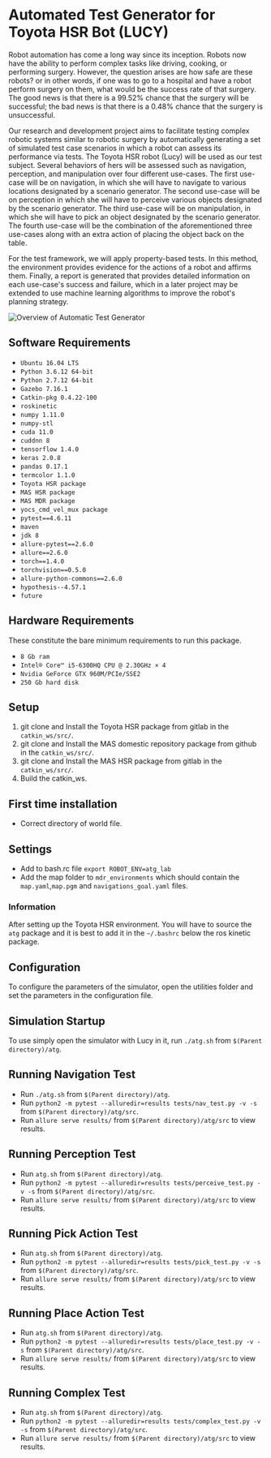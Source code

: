 # Automated Test Generator for Toyota HSR Bot (LUCY)

Robot automation has come a long way since its inception. Robots now have the ability to perform complex tasks like driving, cooking, or performing surgery. However, the question arises are how safe are these robots? or in other words, if one was to go to a hospital and have a robot perform surgery on them, what would be the success rate of that surgery. The good news is that there is a 99.52% chance that the surgery will be successful; the bad news is that there is a 0.48% chance that the surgery is unsuccessful. 
   
Our research and development project aims to facilitate testing complex robotic systems similar to robotic surgery by automatically generating a set of simulated test case scenarios in which a robot can assess its performance via tests. The Toyota HSR robot (Lucy) will be used as our test subject. Several behaviors of hers will be assessed such as navigation, perception, and manipulation over four different use-cases. The first use-case will be on navigation, in which she will have to navigate to various locations designated by a scenario generator. The second use-case will be on perception in which she will have to perceive various objects designated by the scenario generator. The third use-case will be on manipulation, in which she will have to pick an object designated by the scenario generator. The fourth use-case will be the combination of the aforementioned three use-cases along with an extra action of placing the object back on the table.
    
For the test framework, we will apply property-based tests. In this method, the environment provides evidence for the actions of a robot and affirms them. Finally, a report is generated that provides detailed information on each use-case's success and failure, which in a later project may be extended to use machine learning algorithms to improve the robot's planning strategy.

![Overview of Automatic Test Generator](https://octodex.github.com/images/yaktocat.png)

## Software Requirements

* `Ubuntu 16.04 LTS`
* `Python 3.6.12 64-bit`
* `Python 2.7.12 64-bit`
* `Gazebo 7.16.1`
* `Catkin-pkg 0.4.22-100`
* `roskinetic`
* `numpy 1.11.0`
* `numpy-stl`
* `cuda 11.0`
* `cuddnn 8`
* `tensorflow 1.4.0`
* `keras 2.0.8`
* `pandas 0.17.1`
* `termcolor 1.1.0`
* `Toyota HSR package`
* `MAS HSR package`
* `MAS MDR package`
* `yocs_cmd_vel_mux package`
* `pytest==4.6.11`
* `maven`
* `jdk 8`
* `allure-pytest==2.6.0`
* `allure==2.6.0`
* `torch==1.4.0`
* `torchvision==0.5.0`
* `allure-python-commons==2.6.0`
* `hypothesis--4.57.1`
* `future`

## Hardware Requirements

These constitute the bare minimum requirements to run this package.

* `8 Gb ram`
* `Intel® Core™ i5-6300HQ CPU @ 2.30GHz × 4 `
* `Nvidia GeForce GTX 960M/PCIe/SSE2`
* `250 Gb hard disk`

## Setup

1. git clone and Install the Toyota HSR package from gitlab in the `catkin_ws/src/`.
2. git clone and Install the MAS domestic repository package from github in the `catkin_ws/src/`.
3. git clone and Install the MAS HSR package from gitlab in the `catkin_ws/src/`.
4. Build the catkin_ws.

## First time installation

- Correct directory of world file.

## Settings
- Add to bash.rc file `export ROBOT_ENV=atg_lab`
- Add the map folder to `mdr_environments` which should contain the `map.yaml`,`map.pgm` and `navigations_goal.yaml` files.

### Information
After setting up the Toyota HSR environment. You will have to source the `atg` package and it is best to add it
in the `~/.bashrc` below the ros kinetic package.


## Configuration

To configure the parameters of the simulator, open the utilities folder and set the parameters in the configuration file.

## Simulation Startup

To use simply open the simulator with Lucy in it, run `./atg.sh` from `$(Parent directory)/atg`.

## Running Navigation Test

- Run `./atg.sh` from `$(Parent directory)/atg`.
- Run `python2 -m pytest --alluredir=results tests/nav_test.py -v -s` from `$(Parent directory)/atg/src`.
- Run `allure serve results/` from `$(Parent directory)/atg/src` to view results.

## Running Perception Test

- Run `atg.sh` from `$(Parent directory)/atg`.
- Run `python2 -m pytest --alluredir=results tests/perceive_test.py -v -s` from `$(Parent directory)/atg/src`.
- Run `allure serve results/` from `$(Parent directory)/atg/src` to view results.

## Running Pick Action Test

- Run `atg.sh` from `$(Parent directory)/atg`.
- Run `python2 -m pytest --alluredir=results tests/pick_test.py -v -s` from `$(Parent directory)/atg/src`.
- Run `allure serve results/` from `$(Parent directory)/atg/src` to view results.

## Running Place Action Test

- Run `atg.sh` from `$(Parent directory)/atg`.
- Run `python2 -m pytest --alluredir=results tests/place_test.py -v -s` from `$(Parent directory)/atg/src`.
- Run `allure serve results/` from `$(Parent directory)/atg/src` to view results.

## Running Complex Test

- Run `atg.sh` from `$(Parent directory)/atg`.
- Run `python2 -m pytest --alluredir=results tests/complex_test.py -v -s` from `$(Parent directory)/atg/src`.
- Run `allure serve results/` from `$(Parent directory)/atg/src` to view results.


